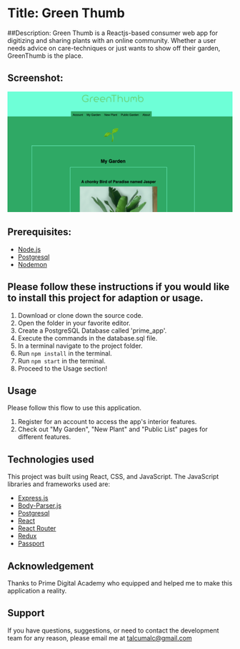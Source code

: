 
# Title: Green Thumb

##Description: Green Thumb is a Reactjs-based consumer web app for digitizing and sharing plants with an online community.  Whether a user needs advice on care-techniques or just wants to show off their garden, GreenThumb is the place.

## Screenshot:
![Example](public/example_image.png)

## Prerequisites: 

- [Node.js](https://nodejs.org/en/)
- [Postgresql](https://www.postgresql.org)
- [Nodemon](https://nodemon.io)

## Please follow these instructions if you would like to install this project for adaption or usage.

1. Download or clone down the source code.
2. Open the folder in your favorite editor.
3. Create a PostgreSQL Database called 'prime_app'.
4. Execute the commands in the database.sql file.
5. In a terminal navigate to the project folder.
6. Run `npm install` in the terminal.
7. Run `npm start` in the terminal.
8. Proceed to the Usage section!

## Usage
Please follow this flow to use this application.

1. Register for an account to access the app's interior features.
2. Check out "My Garden", "New Plant" and "Public List" pages for different features.

## Technologies used 

This project was built using React, CSS, and JavaScript.
The JavaScript libraries and frameworks used are:
- [Express.js](https://expressjs.com)
- [Body-Parser.js](https://www.npmjs.com/package/body-parser)
- [Postgresql](https://www.postgresql.org)
- [React](https://reactjs.org)
- [React Router](https://reactrouter.com)
- [Redux](https://redux.js.org)
- [Passport](http://www.passportjs.org)

## Acknowledgement
Thanks to Prime Digital Academy who equipped and helped me to make this application a reality.

## Support
If you have questions, suggestions, or need to contact the development team for any reason, please email me at talcumalc@gmail.com


